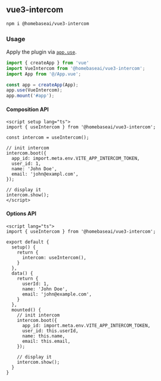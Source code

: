 ## vue3-intercom

```sh
npm i @homebaseai/vue3-intercom
```

### Usage

Apply the plugin via [`app.use`](https://vuejs.org/api/application.html#app-use).

```ts
import { createApp } from 'vue'
import VueIntercom from '@homebaseai/vue3-intercom';
import App from '@/App.vue';

const app = createApp(App);
app.use(VueIntercom);
app.mount('#app');
```

#### Composition API

```vue
<script setup lang="ts">
import { useIntercom } from '@homebaseai/vue3-intercom';

const intercom = useIntercom();

// init intercom
intercom.boot({
  app_id: import.meta.env.VITE_APP_INTERCOM_TOKEN,
  user_id: 1,
  name: 'John Doe',
  email: 'john@exampl.com',
});

// display it
intercom.show();
</script>
```

#### Options API

```vue
<script lang="ts">
import { useIntercom } from '@homebaseai/vue3-intercom';

export default {
  setup() {
    return {
      intercom: useIntercom(),
    }
  },
  data() {
    return {
      userId: 1,
      name: 'John Doe',
      email: 'john@example.com',
    }
  },
  mounted() {
    // init intercom
    intercom.boot({
      app_id: import.meta.env.VITE_APP_INTERCOM_TOKEN,
      user_id: this.userId,
      name: this.name,
      email: this.email,
    });

    // display it
    intercom.show();
  }
}
```